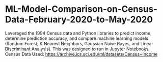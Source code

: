 # ML-Model-Comparison-on-Census-Data-February-2020-to-May-2020
Leveraged the 1994 Census data and Python libraries to predict income, determine prediction accuracy, and compare machine learning models (Random Forest, K Nearest Neighbors, Gaussian Naive Bayes, and Linear Discriminant Analysis). 
This was designed to run in Jupyter Notebooks.
Census Data Used: https://archive.ics.uci.edu/ml/datasets/Census+Income
